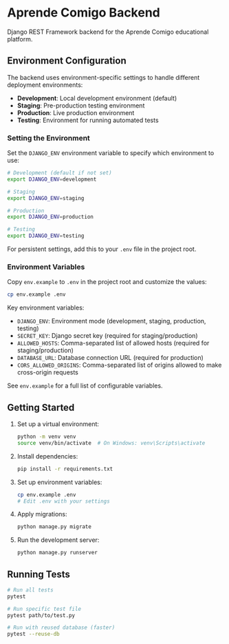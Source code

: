 # Aprende Comigo Backend

Django REST Framework backend for the Aprende Comigo educational platform.

## Environment Configuration

The backend uses environment-specific settings to handle different deployment environments:

- **Development**: Local development environment (default)
- **Staging**: Pre-production testing environment
- **Production**: Live production environment
- **Testing**: Environment for running automated tests

### Setting the Environment

Set the `DJANGO_ENV` environment variable to specify which environment to use:

```bash
# Development (default if not set)
export DJANGO_ENV=development

# Staging
export DJANGO_ENV=staging

# Production
export DJANGO_ENV=production

# Testing
export DJANGO_ENV=testing
```

For persistent settings, add this to your `.env` file in the project root.

### Environment Variables

Copy `env.example` to `.env` in the project root and customize the values:

```bash
cp env.example .env
```

Key environment variables:

- `DJANGO_ENV`: Environment mode (development, staging, production, testing)
- `SECRET_KEY`: Django secret key (required for staging/production)
- `ALLOWED_HOSTS`: Comma-separated list of allowed hosts (required for staging/production)
- `DATABASE_URL`: Database connection URL (required for production)
- `CORS_ALLOWED_ORIGINS`: Comma-separated list of origins allowed to make cross-origin requests

See `env.example` for a full list of configurable variables.

## Getting Started

1. Set up a virtual environment:
   ```bash
   python -m venv venv
   source venv/bin/activate  # On Windows: venv\Scripts\activate
   ```

2. Install dependencies:
   ```bash
   pip install -r requirements.txt
   ```

3. Set up environment variables:
   ```bash
   cp env.example .env
   # Edit .env with your settings
   ```

4. Apply migrations:
   ```bash
   python manage.py migrate
   ```

5. Run the development server:
   ```bash
   python manage.py runserver
   ```

## Running Tests

```bash
# Run all tests
pytest

# Run specific test file
pytest path/to/test.py

# Run with reused database (faster)
pytest --reuse-db
```
